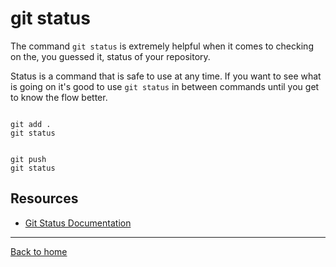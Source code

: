 # git status

The command `git status` is extremely helpful when it comes to checking on the, you guessed it, status of your repository.

Status is a command that is safe to use at any time.
If you want to see what is going on it's good to use `git status` in between commands until you get to know the flow better.

```

git add .
git status


git push
git status
```


## Resources

- [Git Status Documentation](https://git-scm.com/docs/git-status)

---

[Back to home](../README.md)
